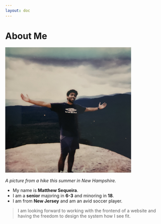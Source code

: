 ```yaml
---
layout: doc
---
```


# About Me
<img src="/../assets/images/IMG_7336_2.jpg" width="400" height="400">

*A picture from a hike this summer in New Hampshire.*

- My name is **Matthew Sequeira**. 
- I am a **senior** majoring in **6-3** and minoring in **18**.
- I am from **New Jersey** and am an avid soccer player. 

> I am looking forward to working 
with the frontend of a website and having the freedom to design the system how I see fit.



